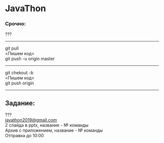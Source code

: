 # JavaThon
### Срочно:
???

---
git pull<br/>
<Пишем код><br/>
git push -u origin master

----

git chekout -b <branchname><br/>
<Пишем код><br/>
git push origin <branchname>
  
---

## Задание:<br/>
???<br/>
javathon2019@gmail.com<br/>
2 слайда в pptx, название - № команды<br/>
Архив с приложением, название - № команды<br/>
Отправка до 10:00<br/>


